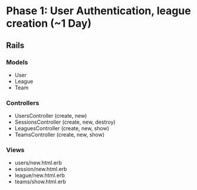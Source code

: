 # Phase 1: User Authentication, league creation (~1 Day)

## Rails
### Models
* User
* League
* Team

### Controllers
* UsersController (create, new)
* SessionsController (create, new, destroy)
* LeaguesController (create, new, show)
* TeamsController (create, new, show)

### Views
* users/new.html.erb
* session/new.html.erb
* league/new.html.erb
* teams/show.html.erb
